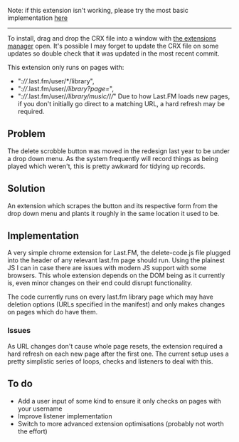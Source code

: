Note: if this extension isn't working, please try the most basic implementation [here](https://github.com/ComeDownToUs/chrome-extension-lastfm-old-delete-button/tree/basic-running-extension)

-----

To install, drag and drop the CRX file into a window with [the extensions manager](chrome://extensions/) open. It's possible I may forget to update the CRX file on some updates so double check that it was updated in the most recent commit.

This extension only runs on pages with:
- "*://*.last.fm/user/*/library",
- "*://*.last.fm/user/*/library?page=*",
- "*://*.last.fm/user/*/library/music/*/*/*"
Due to how Last.FM loads new pages, if you don't initially go direct to a matching URL, a hard refresh may be required.

## Problem
The delete scrobble button was moved in the redesign last year to be under a drop down menu. As the system frequently will record things as being played which weren't, this is pretty awkward for tidying up records.

## Solution
An extension which scrapes the button and its respective form from the drop down menu and plants it roughly in the same location it used to be.

## Implementation
A very simple chrome extension for Last.FM, the delete-code.js file plugged into the header of any relevant last.fm page should run. Using the plainest JS I can in case there are issues with modern JS support with some browsers.
This whole extension depends on the DOM being as it currently is, even minor changes on their end could disrupt functionality.

The code currently runs on every last.fm library page which may have deletion options (URLs specified in the manifest) and only makes changes on pages which do have them.

### Issues
As URL changes don't cause whole page resets, the extension required a hard refresh on each new page after the first one. The current setup uses a pretty simplistic series of loops, checks and listeners to deal with this.

## To do
- Add a user input of some kind to ensure it only checks on pages with your username
- Improve listener implementation
- Switch to more advanced extension optimisations (probably not worth the effort)

